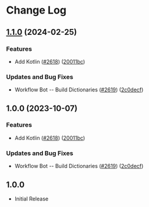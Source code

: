 # Change Log

## [1.1.0](https://github.com/fobo66/cspell-dicts/compare/@cspell/dict-kotlin-v1.0.0...@cspell/dict-kotlin@1.1.0) (2024-02-25)


### Features

* Add Kotlin ([#2618](https://github.com/fobo66/cspell-dicts/issues/2618)) ([20011bc](https://github.com/fobo66/cspell-dicts/commit/20011bcc4c65ed5530b6c44b6d6724e32277e45f))


### Updates and Bug Fixes

* Workflow Bot -- Build Dictionaries ([#2619](https://github.com/fobo66/cspell-dicts/issues/2619)) ([2c0decf](https://github.com/fobo66/cspell-dicts/commit/2c0decf2737f77640d02274112b44e0e3de229ee))

## 1.0.0 (2023-10-07)


### Features

* Add Kotlin ([#2618](https://github.com/streetsidesoftware/cspell-dicts/issues/2618)) ([20011bc](https://github.com/streetsidesoftware/cspell-dicts/commit/20011bcc4c65ed5530b6c44b6d6724e32277e45f))


### Updates and Bug Fixes

* Workflow Bot -- Build Dictionaries ([#2619](https://github.com/streetsidesoftware/cspell-dicts/issues/2619)) ([2c0decf](https://github.com/streetsidesoftware/cspell-dicts/commit/2c0decf2737f77640d02274112b44e0e3de229ee))

## 1.0.0

- Initial Release
